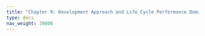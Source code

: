 ```yaml
---
title: "Chapter 9: Development Approach and Life Cycle Performance Domain"
type: docs
nav_weight: 39000
---
```

